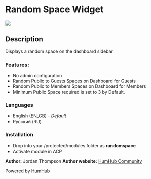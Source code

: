 # Random Space Widget ###

<img src="http://s21.postimg.org/f6exm0c53/Screenshot_1.png">

## Description

Displays a random space on the dashboard sidebar

### Features:

- No admin configuration
- Random Public to Guests Spaces on Dashboard for Guests
- Random Public to Members Spaces on Dashboard for Members
- Minimum Public Space required is set to 3 by Default.

### Languages

- English (EN_GB) - *Default*
- Pусский (RU)


### Installation

- Drop into your /protected/modules folder as **randomspace**
- Activate module in ACP

__Author:__ Jordan Thompson
__Author website:__ [HumHub Community](http://community.humhub.org/)

Powered by [HumHub](http://humhub.org/)
